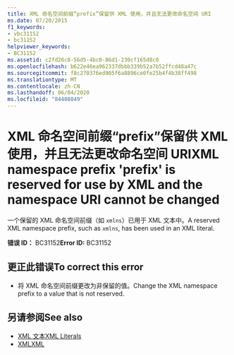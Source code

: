 ```yaml
---
title: XML 命名空间前缀“prefix”保留供 XML 使用，并且无法更改命名空间 URI
ms.date: 07/20/2015
f1_keywords:
- vbc31152
- bc31152
helpviewer_keywords:
- BC31152
ms.assetid: c2fd26c8-56d5-4bc0-86d1-230cf165d8c0
ms.openlocfilehash: b622e46ea962337dbbb339b52a7b52ffcd48a47c
ms.sourcegitcommit: f8c270376ed905f6a8896ce0fe25b4f4b38ff498
ms.translationtype: MT
ms.contentlocale: zh-CN
ms.lasthandoff: 06/04/2020
ms.locfileid: "84408849"
---
```

# <a name="xml-namespace-prefix-prefix-is-reserved-for-use-by-xml-and-the-namespace-uri-cannot-be-changed"></a><span data-ttu-id="b0b80-102">XML 命名空间前缀“prefix”保留供 XML 使用，并且无法更改命名空间 URI</span><span class="sxs-lookup"><span data-stu-id="b0b80-102">XML namespace prefix 'prefix' is reserved for use by XML and the namespace URI cannot be changed</span></span>
<span data-ttu-id="b0b80-103">一个保留的 XML 命名空间前缀（如 `xmlns`）已用于 XML 文本中。</span><span class="sxs-lookup"><span data-stu-id="b0b80-103">A reserved XML namespace prefix, such as `xmlns`, has been used in an XML literal.</span></span>  
  
 <span data-ttu-id="b0b80-104">**错误 ID：** BC31152</span><span class="sxs-lookup"><span data-stu-id="b0b80-104">**Error ID:** BC31152</span></span>  
  
## <a name="to-correct-this-error"></a><span data-ttu-id="b0b80-105">更正此错误</span><span class="sxs-lookup"><span data-stu-id="b0b80-105">To correct this error</span></span>  
  
- <span data-ttu-id="b0b80-106">将 XML 命名空间前缀更改为非保留的值。</span><span class="sxs-lookup"><span data-stu-id="b0b80-106">Change the XML namespace prefix to a value that is not reserved.</span></span>  
  
## <a name="see-also"></a><span data-ttu-id="b0b80-107">另请参阅</span><span class="sxs-lookup"><span data-stu-id="b0b80-107">See also</span></span>

- [<span data-ttu-id="b0b80-108">XML 文本</span><span class="sxs-lookup"><span data-stu-id="b0b80-108">XML Literals</span></span>](../language-reference/xml-literals/index.md)
- [<span data-ttu-id="b0b80-109">XML</span><span class="sxs-lookup"><span data-stu-id="b0b80-109">XML</span></span>](../programming-guide/language-features/xml/index.md)
